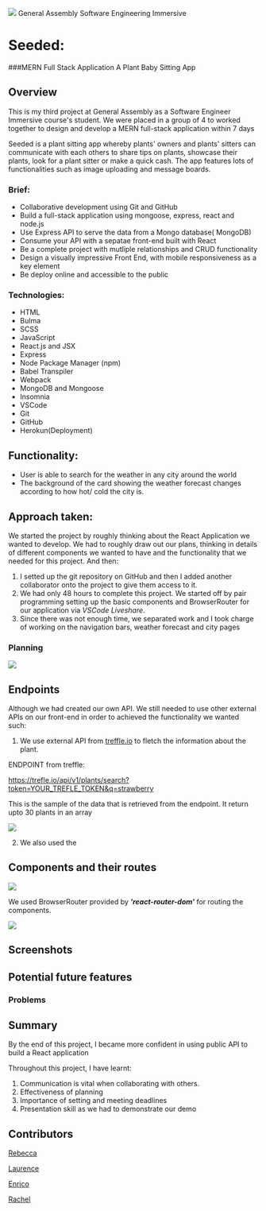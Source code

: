 
![](https://ga-dash.s3.amazonaws.com/production/assets/logo-9f88ae6c9c3871690e33280fcf557f33.png)
General Assembly Software Engineering Immersive

# Seeded: 
###MERN Full Stack Application
A Plant Baby Sitting App

## Overview 
This is my third project at General Assembly as a Software Engineer Immersive course's student. We were placed in a group of 4 to worked together to design and develop a MERN full-stack application within 7 days

Seeded is a plant sitting app whereby plants' owners and plants' sitters can communicate with each others to share tips on plants, showcase their plants, look for a plant sitter or make a quick cash.
The app features lots of functionalities such as image uploading and message boards.

### Brief:

* Collaborative development using Git and GitHub
* Build a full-stack application using mongoose, express, react and node.js 
* Use Express API to serve the data from a Mongo database( MongoDB)
* Consume your API with a sepatae front-end built with React
* Be a complete project with mutliple relationships and CRUD functionality 
* Design a visually impressive Front End, with mobile responsiveness as a key element
* Be deploy online and accessible to the public

### Technologies:

* HTML
* Bulma
* SCSS
* JavaScript
* React.js and JSX 
* Express
* Node Package Manager (npm)
* Babel Transpiler
* Webpack
* MongoDB and Mongoose
* Insomnia
* VSCode
* Git 
* GitHub 
* Herokun(Deployment)


## Functionality: 
* User is able to search for the weather in any city around the world
* The background of the card showing the weather forecast changes according to how hot/ cold the city is. 

## Approach taken:
We started the project by roughly thinking about the React Application we wanted to develop. 
We had to roughly draw out our plans, thinking in details of different components we wanted to have and the functionality that we needed for this project. And then:

1. I setted up the git repository on GitHub and then I added another collaborator onto the project to give them access to it. 
2. We had only 48 hours to complete this project. We started off by pair programming setting up the basic components and BrowserRouter for our application via *VSCode Liveshare*. 
3. Since there was not enough time, we separated work and I took charge of working on the navigation bars, weather forecast and city pages


### Planning 
![](https://i.imgur.com/aCunmkx.png)

## Endpoints
Although we had created our own API. We still needed to use other external APIs on our front-end in order to achieved the functionality we wanted such:

1. We use external API from [treffle.io](https://trefle.io/) to fletch the information about the plant.

ENDPOINT from treffle:

https://trefle.io/api/v1/plants/search?token=YOUR_TREFLE_TOKEN&q=strawberry

This is the sample of the data that is retrieved from the endpoint. It return upto 30 plants in an array 

![](https://i.imgur.com/k8xGLT9.png)



2. We also used the 


## Components and their routes
![](https://i.imgur.com/OoaOJifm.png)

We used BrowserRouter provided by ***'react-router-dom'*** for routing the components.


![](https://i.imgur.com/w3O6MFyl.png)

## Screenshots


## Potential future features

### Problems 


## Summary

By the end of this project, I became more confident in using public API to build a React application

Throughout this project, I have learnt:

1. Communication is vital when collaborating with others. 
2. Effectiveness of planning 
3. Importance of setting and meeting deadlines
4. Presentation skill as we had to demonstrate our demo


## Contributors


[Rebecca](https://github.com/rebeccaacioadea)

[Laurence](https://github.com/ProDigresser)

[Enrico](https://github.com/bacxhus)

[Rachel](https://github.com/rachel-beale)

